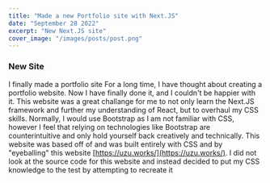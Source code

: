 ```yaml
---
title: "Made a new Portfolio site with Next.JS"
date: "September 28 2022"
excerpt: "New Next.JS site"
cover_image: "/images/posts/post.png"
---
```


### New Site

I finally made a portfolio site For a long time, I have thought about creating a portfolio website. Now I have finally done it, and I couldn't be happier with it. This website was a great challange for me to not only learn the Next.JS framework and further my understanding of React, but to overhaul my CSS skills. Normally, I would use Bootstrap as I am not familiar with CSS, however I feel that relying on technologies like Bootstrap are counterintuitive and only hold yourself back creatively and technically. This website was based off of and was built entirely with CSS and by "eyeballing" this website <u>[https://uzu.works/](https://uzu.works/)</u>. I did not look at the source code for this website and instead decided to put my CSS knowledge to the test by attempting to recreate it
